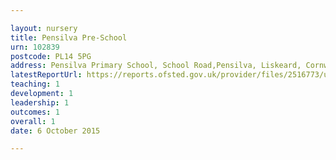 ```yaml
---

layout: nursery
title: Pensilva Pre-School
urn: 102839
postcode: PL14 5PG
address: Pensilva Primary School, School Road,Pensilva, Liskeard, Cornwall, PL14 5PG
latestReportUrl: https://reports.ofsted.gov.uk/provider/files/2516773/urn/102839.pdf
teaching: 1
development: 1
leadership: 1
outcomes: 1
overall: 1
date: 6 October 2015

---
```

